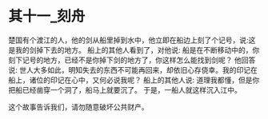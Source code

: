 # 其十一\_刻舟

楚国有个渡江的人，他的剑从船里掉到水中，他立即在船边上刻了个记号，说:这是我的剑掉下去的地方。 船上的其他人看到了，对他说: 船是在不断移动中的，你刻下记号的地方，已经不是你掉下剑的地方了，你这样怎么能找到剑呢？ 他回答说: 世人大多如此，明知失去的东西不可能再回来，却依旧心存侥幸。我的印记在船上，诸位的印记在心中，又何必说我呢？ 船上的其他人说: 道理我都懂，但是你把船已经凿穿一个洞了，船马上就要沉了。 于是，一船人就这样沉入江中。 

这个故事告诉我们，请勿随意破坏公共财产。

